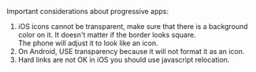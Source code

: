 Important considerations about progressive apps:

1. iOS icons cannot be transparent, make sure that there is a background color on it.
   It doesn't matter if the border looks square.  
   The phone will adjust it to look like an icon.
2. On Android, USE transparency because it will not format it as an icon.
3. Hard links <a href=""></a> are not OK in iOS you should use javascript relocation.
